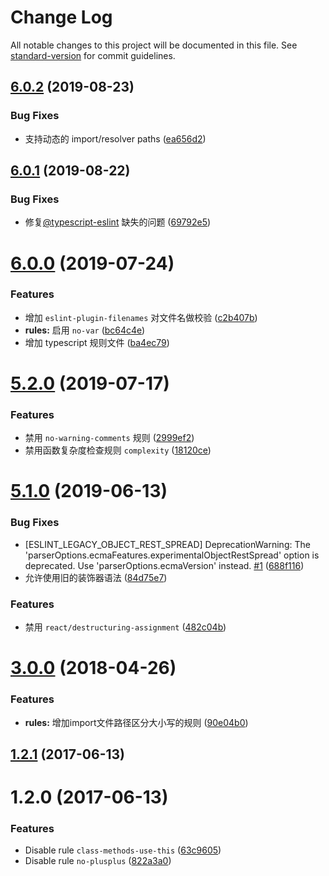 # Change Log

All notable changes to this project will be documented in this file. See [standard-version](https://github.com/conventional-changelog/standard-version) for commit guidelines.

<a name="6.0.2"></a>
## [6.0.2](https://github.com/zhongzhi107/eslint-config-qunar/compare/v6.0.1...v6.0.2) (2019-08-23)


### Bug Fixes

* 支持动态的 import/resolver paths ([ea656d2](https://github.com/zhongzhi107/eslint-config-qunar/commit/ea656d2))



<a name="6.0.1"></a>
## [6.0.1](https://github.com/zhongzhi107/eslint-config-qunar/compare/v6.0.0...v6.0.1) (2019-08-22)


### Bug Fixes

* 修复[@typescript-eslint](https://github.com/typescript-eslint) 缺失的问题 ([69792e5](https://github.com/zhongzhi107/eslint-config-qunar/commit/69792e5))



<a name="6.0.0"></a>
# [6.0.0](https://github.com/zhongzhi107/eslint-config-qunar/compare/v5.2.0...v6.0.0) (2019-07-24)


### Features

* 增加 `eslint-plugin-filenames` 对文件名做校验 ([c2b407b](https://github.com/zhongzhi107/eslint-config-qunar/commit/c2b407b))
* **rules:** 启用 `no-var` ([bc64c4e](https://github.com/zhongzhi107/eslint-config-qunar/commit/bc64c4e))
* 增加 typescript 规则文件 ([ba4ec79](https://github.com/zhongzhi107/eslint-config-qunar/commit/ba4ec79))



<a name="5.2.0"></a>
# [5.2.0](https://github.com/zhongzhi107/eslint-config-qunar/compare/v5.1.0...v5.2.0) (2019-07-17)


### Features

* 禁用 `no-warning-comments` 规则 ([2999ef2](https://github.com/zhongzhi107/eslint-config-qunar/commit/2999ef2))
* 禁用函数复杂度检查规则 `complexity` ([18120ce](https://github.com/zhongzhi107/eslint-config-qunar/commit/18120ce))



<a name="5.1.0"></a>
# [5.1.0](https://github.com/zhongzhi107/eslint-config-qunar/compare/v3.0.0...v5.1.0) (2019-06-13)


### Bug Fixes

* [ESLINT_LEGACY_OBJECT_REST_SPREAD] DeprecationWarning: The 'parserOptions.ecmaFeatures.experimentalObjectRestSpread' option is deprecated. Use 'parserOptions.ecmaVersion' instead. [#1](https://github.com/zhongzhi107/eslint-config-qunar/issues/1) ([688f116](https://github.com/zhongzhi107/eslint-config-qunar/commit/688f116))
* 允许使用旧的装饰器语法 ([84d75e7](https://github.com/zhongzhi107/eslint-config-qunar/commit/84d75e7))


### Features

* 禁用 `react/destructuring-assignment` ([482c04b](https://github.com/zhongzhi107/eslint-config-qunar/commit/482c04b))



<a name="3.0.0"></a>
# [3.0.0](https://github.com/zhongzhi107/eslint-config-qunar/compare/v1.2.1...v3.0.0) (2018-04-26)


### Features

* **rules:** 增加import文件路径区分大小写的规则 ([90e04b0](https://github.com/zhongzhi107/eslint-config-qunar/commit/90e04b0))



<a name="1.2.1"></a>
## [1.2.1](https://github.com/zhongzhi107/eslint-config-qunar/compare/v1.2.0...v1.2.1) (2017-06-13)



<a name="1.2.0"></a>
# 1.2.0 (2017-06-13)


### Features

* Disable rule `class-methods-use-this` ([63c9605](https://github.com/zhongzhi107/eslint-config-qunar/commit/63c9605))
* Disable rule `no-plusplus` ([822a3a0](https://github.com/zhongzhi107/eslint-config-qunar/commit/822a3a0))
